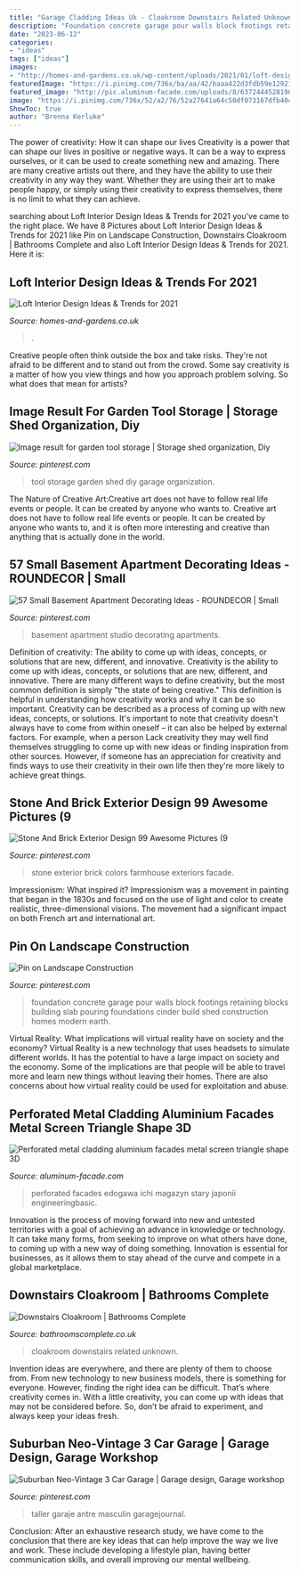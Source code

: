 ```yaml
---
title: "Garage Cladding Ideas Uk - Cloakroom Downstairs Related Unknown"
description: "Foundation concrete garage pour walls block footings retaining blocks building slab pouring foundations cinder build shed construction homes modern earth"
date: "2023-06-12"
categories:
- "ideas"
tags: ["ideas"]
images:
- "http://homes-and-gardens.co.uk/wp-content/uploads/2021/01/loft-design-ideas-7.jpg"
featuredImage: "https://i.pinimg.com/736x/ba/aa/42/baaa422d3fdb59e1292159d9bb57b1ec.jpg"
featured_image: "http://pic.aluminum-facade.com/uploads/8/637244452819028393.jpg"
image: "https://i.pinimg.com/736x/52/a2/76/52a27641a64c50df073167dfb404842d.jpg"
ShowToc: true
author: "Brenna Kerluke"
---
```



The power of creativity: How it can shape our lives
Creativity is a power that can shape our lives in positive or negative ways. It can be a way to express ourselves, or it can be used to create something new and amazing. There are many creative artists out there, and they have the ability to use their creativity in any way they want. Whether they are using their art to make people happy, or simply using their creativity to express themselves, there is no limit to what they can achieve.

	

		
searching about Loft Interior Design Ideas &amp; Trends for 2021 you've came to the right place. We have 8 Pictures about Loft Interior Design Ideas &amp; Trends for 2021 like Pin on Landscape Construction, Downstairs Cloakroom | Bathrooms Complete and also Loft Interior Design Ideas &amp; Trends for 2021. Here it is:
		
    
## Loft Interior Design Ideas &amp; Trends For 2021

<img loading=lazy src="http://homes-and-gardens.co.uk/wp-content/uploads/2021/01/loft-design-ideas-7.jpg" onerror="this.onerror=null;this.src='https://tse3.mm.bing.net/th?id=OIP.0pjyKUqey_NjFSxxFCsVaAHaHz&amp;pid=15.1';" alt="Loft Interior Design Ideas &amp; Trends for 2021">

_Source: homes-and-gardens.co.uk_

>. 

	

Creative people often think outside the box and take risks. They're not afraid to be different and to stand out from the crowd. Some say creativity is a matter of how you view things and how you approach problem solving. So what does that mean for artists?

    
## Image Result For Garden Tool Storage | Storage Shed Organization, Diy

<img loading=lazy src="https://i.pinimg.com/736x/ba/aa/42/baaa422d3fdb59e1292159d9bb57b1ec.jpg" onerror="this.onerror=null;this.src='https://tse1.mm.bing.net/th?id=OIP.WBXDwBfreK_V2WWtgycjBgHaJ3&amp;pid=15.1';" alt="Image result for garden tool storage | Storage shed organization, Diy">

_Source: pinterest.com_

>tool storage garden shed diy garage organization. 

	

The Nature of Creative Art:Creative art does not have to follow real life events or people. It can be created by anyone who wants to.
Creative art does not have to follow real life events or people. It can be created by anyone who wants to, and it is often more interesting and creative than anything that is actually done in the world.

    
## 57 Small Basement Apartment Decorating Ideas - ROUNDECOR | Small

<img loading=lazy src="https://i.pinimg.com/736x/52/a2/76/52a27641a64c50df073167dfb404842d.jpg" onerror="this.onerror=null;this.src='https://tse3.mm.bing.net/th?id=OIP.agk-WBac3SosPS1_Bf6GyQHaJ3&amp;pid=15.1';" alt="57 Small Basement Apartment Decorating Ideas - ROUNDECOR | Small">

_Source: pinterest.com_

>basement apartment studio decorating apartments. 

	

Definition of creativity: The ability to come up with ideas, concepts, or solutions that are new, different, and innovative.
Creativity is the ability to come up with ideas, concepts, or solutions that are new, different, and innovative. There are many different ways to define creativity, but the most common definition is simply "the state of being creative." This definition is helpful in understanding how creativity works and why it can be so important.
Creativity can be described as a process of coming up with new ideas, concepts, or solutions. It's important to note that creativity doesn't always have to come from within oneself – it can also be helped by external factors. For example, when a person Lack creativity they may well find themselves struggling to come up with new ideas or finding inspiration from other sources. However, if someone has an appreciation for creativity and finds ways to use their creativity in their own life then they're more likely to achieve great things.

    
## Stone And Brick Exterior Design 99 Awesome Pictures (9

<img loading=lazy src="https://i.pinimg.com/736x/41/61/5c/41615c4400aa9be1293aa4e9e926a368--brick-exteriors-house-exteriors.jpg" onerror="this.onerror=null;this.src='https://tse4.mm.bing.net/th?id=OIP.RNkdiUg37V8KeL74TW-E2wHaF6&amp;pid=15.1';" alt="Stone And Brick Exterior Design 99 Awesome Pictures (9">

_Source: pinterest.com_

>stone exterior brick colors farmhouse exteriors facade. 

	

Impressionism: What inspired it?
Impressionism was a movement in painting that began in the 1830s and focused on the use of light and color to create realistic, three-dimensional visions. The movement had a significant impact on both French art and international art.

    
## Pin On Landscape Construction

<img loading=lazy src="https://i.pinimg.com/736x/9e/a8/ff/9ea8ffe98133ac8412248529443d4ef8--garage-ideas-modern-homes.jpg" onerror="this.onerror=null;this.src='https://tse1.mm.bing.net/th?id=OIP.vBah7aBrKdpYpSRLQkQHhAHaJ4&amp;pid=15.1';" alt="Pin on Landscape Construction">

_Source: pinterest.com_

>foundation concrete garage pour walls block footings retaining blocks building slab pouring foundations cinder build shed construction homes modern earth. 

	

Virtual Reality: What implications will virtual reality have on society and the economy?
Virtual Reality is a new technology that uses headsets to simulate different worlds. It has the potential to have a large impact on society and the economy. Some of the implications are that people will be able to travel more and learn new things without leaving their homes. There are also concerns about how virtual reality could be used for exploitation and abuse.

    
## Perforated Metal Cladding Aluminium Facades Metal Screen Triangle Shape 3D

<img loading=lazy src="http://pic.aluminum-facade.com/uploads/8/637244452819028393.jpg" onerror="this.onerror=null;this.src='https://tse4.mm.bing.net/th?id=OIP.Y5t3SGMuT5Iptv9FMkj34wHaLW&amp;pid=15.1';" alt="Perforated metal cladding aluminium facades metal screen triangle shape 3D">

_Source: aluminum-facade.com_

>perforated facades edogawa ichi magazyn stary japonii engineeringbasic. 

	

Innovation is the process of moving forward into new and untested territories with a goal of achieving an advance in knowledge or technology. It can take many forms, from seeking to improve on what others have done, to coming up with a new way of doing something. Innovation is essential for businesses, as it allows them to stay ahead of the curve and compete in a global marketplace.

    
## Downstairs Cloakroom | Bathrooms Complete

<img loading=lazy src="http://bathroomscomplete.co.uk/wp-content/uploads/2014/02/Unknown-32.jpeg" onerror="this.onerror=null;this.src='https://tse4.mm.bing.net/th?id=OIP.2EjmKR20t7olhvlyUr9nBQHaJ4&amp;pid=15.1';" alt="Downstairs Cloakroom | Bathrooms Complete">

_Source: bathroomscomplete.co.uk_

>cloakroom downstairs related unknown. 

	

Invention ideas are everywhere, and there are plenty of them to choose from. From new technology to new business models, there is something for everyone. However, finding the right idea can be difficult. That’s where creativity comes in. With a little creativity, you can come up with ideas that may not be considered before. So, don’t be afraid to experiment, and always keep your ideas fresh.

    
## Suburban Neo-Vintage 3 Car Garage | Garage Design, Garage Workshop

<img loading=lazy src="https://i.pinimg.com/736x/78/d2/b8/78d2b826b4e9e85e2e12856ec2b8f845---car-garage-dream-garage.jpg" onerror="this.onerror=null;this.src='https://tse4.mm.bing.net/th?id=OIP.7cuQzneoWmlXCX_hxOgTNwHaFj&amp;pid=15.1';" alt="Suburban Neo-Vintage 3 Car Garage | Garage design, Garage workshop">

_Source: pinterest.com_

>taller garaje antre masculin garagejournal. 

	

Conclusion:
After an exhaustive research study, we have come to the conclusion that there are key ideas that can help improve the way we live and work. These include developing a lifestyle plan, having better communication skills, and overall improving our mental wellbeing.

